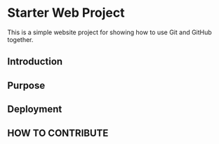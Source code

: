 # Starter Web Project

This is a simple website project for showing how to use Git and GitHub together.

## Introduction

## Purpose

## Deployment

## HOW TO CONTRIBUTE